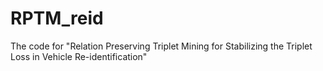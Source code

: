 # RPTM_reid
The code for "Relation Preserving Triplet Mining for Stabilizing the Triplet Loss in Vehicle Re-identification"

